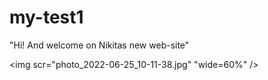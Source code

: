 # my-test1

"Hi! And welcome on Nikitas new web-site"

<img scr="photo_2022-06-25_10-11-38.jpg" "wide=60%" />

